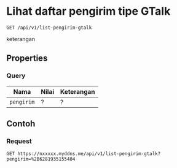 # Lihat daftar pengirim tipe GTalk
```http
GET /api/v1/list-pengirim-gtalk
```
keterangan
## Properties
### Query
Nama  | Nilai | Keterangan
--- | --- | ---
<code>pengirim</code> | ? | ?

## Contoh

### Request
```http
GET https://nxxxxx.myddns.me/api/v1/list-pengirim-gtalk?pengirim=%2B6281935155404
```
